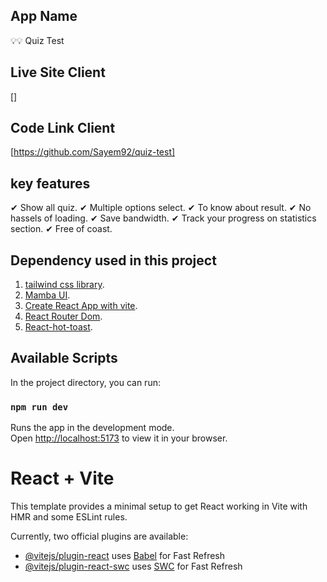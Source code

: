 ## App Name 
💡💡 Quiz Test

## Live Site Client
[]

## Code Link Client
[https://github.com/Sayem92/quiz-test]

## key features
✔ Show all quiz.
✔ Multiple options select.
✔ To know about result.
✔ No hassels of loading.
✔ Save bandwidth.
✔ Track your progress on statistics section.
✔ Free of coast.


## Dependency used in this project
1. [tailwind css library](https://tailwindcss.com/docs/installation).
2. [Mamba UI](https://www.mambaui.com/components).
3. [Create React App with vite](https://tailwindcss.com/docs/installation/using-vite).
4. [React Router Dom](https://reactrouter.com/en/main).
5. [React-hot-toast](https://react-hot-toast.com/).


## Available Scripts

In the project directory, you can run:

### `npm run dev`

Runs the app in the development mode.\
Open [http://localhost:5173](http://localhost:5173) to view it in your browser.






# React + Vite

This template provides a minimal setup to get React working in Vite with HMR and some ESLint rules.

Currently, two official plugins are available:

- [@vitejs/plugin-react](https://github.com/vitejs/vite-plugin-react/blob/main/packages/plugin-react/README.md) uses [Babel](https://babeljs.io/) for Fast Refresh
- [@vitejs/plugin-react-swc](https://github.com/vitejs/vite-plugin-react-swc) uses [SWC](https://swc.rs/) for Fast Refresh
